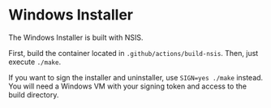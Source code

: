 # Windows Installer

The Windows Installer is built with NSIS.

First, build the container located in `.github/actions/build-nsis`.
Then, just execute `./make`.

If you want to sign the installer and uninstaller, use `SIGN=yes ./make` instead.
You will need a Windows VM with your signing token and access to the build directory.
